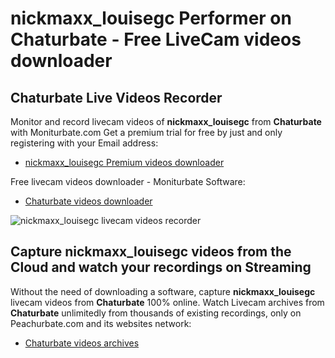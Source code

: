 # nickmaxx_louisegc Performer on Chaturbate - Free LiveCam videos downloader

## Chaturbate Live Videos Recorder

Monitor and record livecam videos of **nickmaxx_louisegc** from **Chaturbate** with Moniturbate.com
Get a premium trial for free by just and only registering with your Email address:
* [nickmaxx_louisegc Premium videos downloader](https://moniturbate.com/request-demo-licence-key.html)

Free livecam videos downloader - Moniturbate Software:
* [Chaturbate videos downloader](https://moniturbate.com/moniturbate-download-software.html)

![nickmaxx_louisegc livecam videos recorder](https://peachurnet.com/templates/moniturbate-software.png)


## Capture nickmaxx_louisegc videos from the Cloud and watch your recordings on Streaming

Without the need of downloading a software, capture **nickmaxx_louisegc** livecam videos from **Chaturbate** 100% online.
Watch Livecam archives from **Chaturbate** unlimitedly from thousands of existing recordings, only on Peachurbate.com and its websites network:
* [Chaturbate videos archives](https://peachurnet.com/)